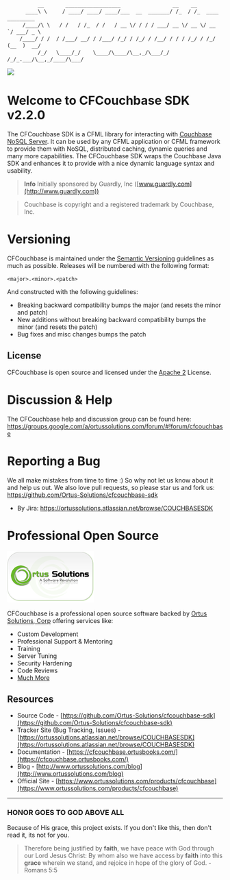 ```
	      __       __________________                 __    __                  
	  ____\ \     / ____/ ____/ ____/___  __  _______/ /_  / /_  ____ _________ 
	 /____/\ \   / /   / /_  / /   / __ \/ / / / ___/ __ \/ __ \/ __ `/ ___/ _ \
	/____/ / /  / /___/ __/ / /___/ /_/ / /_/ / /__/ / / / /_/ / /_/ (__  )  __/
	      /_/   \____/_/    \____/\____/\__,_/\___/_/ /_/_.___/\__,_/____/\___/ 
```                                                                        

<img src="../images/cfcouchbase-185-logo.png">

# Welcome to CFCouchbase SDK v2.2.0

The CFCouchbase SDK is a CFML library for interacting with [Couchbase NoSQL Server](http://www.couchbase.com). It can be used by any CFML application or CFML framework to provide them with NoSQL, distributed caching, dynamic queries and many more capabilities. The CFCouchbase SDK wraps the Couchbase Java SDK and enhances it to provide with a nice dynamic language syntax and usability.

> **Info** Initially sponsored by Guardly, Inc ([www.guardly.com](http://www.guardly.com))

> Couchbase is copyright and a registered trademark by Couchbase, Inc.

# Versioning
CFCouchbase is maintained under the [Semantic Versioning](http://semver.org) guidelines as much as possible.  Releases will be numbered with the following format:

```
<major>.<minor>.<patch>
```

And constructed with the following guidelines:

* Breaking backward compatibility bumps the major (and resets the minor and patch)
* New additions without breaking backward compatibility bumps the minor (and resets the patch)
* Bug fixes and misc changes bumps the patch

## License
CFCouchbase is open source and licensed under the [Apache 2](http://www.apache.org/licenses/LICENSE-2.0.html) License.

# Discussion & Help
The CFCouchbase help and discussion group can be found here: https://groups.google.com/a/ortussolutions.com/forum/#!forum/cfcouchbase

# Reporting a Bug
We all make mistakes from time to time :) So why not let us know about it and help us out.  We also love pull requests, so please star us and fork us: https://github.com/Ortus-Solutions/cfcouchbase-sdk
* By Jira: https://ortussolutions.atlassian.net/browse/COUCHBASESDK

# Professional Open Source
![Ortus Solutions, Corp](images/ortussolutions_button.png)

CFCouchbase is a professional open source software backed by [Ortus Solutions, Corp](http://www.ortussolutions.com/products/cfcouchbase) offering services like:
* Custom Development
* Professional Support & Mentoring
* Training
* Server Tuning
* Security Hardening
* Code Reviews
* [Much More](http://www.ortussolutions.com/services)

## Resources

- Source Code - [https://github.com/Ortus-Solutions/cfcouchbase-sdk](https://github.com/Ortus-Solutions/cfcouchbase-sdk)
- Tracker Site (Bug Tracking, Issues) - [https://ortussolutions.atlassian.net/browse/COUCHBASESDK](https://ortussolutions.atlassian.net/browse/COUCHBASESDK)
- Documentation - [https://cfcouchbase.ortusbooks.com/](https://cfcouchbase.ortusbooks.com/)
- Blog - [http://www.ortussolutions.com/blog](http://www.ortussolutions.com/blog)
- Official Site - [https://www.ortussolutions.com/products/cfcouchbase](https://www.ortussolutions.com/products/cfcouchbase)


---

### HONOR GOES TO GOD ABOVE ALL
Because of His grace, this project exists. If you don't like this, then don't read it, its not for you.


> Therefore being justified by **faith**, we have peace with God through our Lord Jesus Christ:
By whom also we have access by **faith** into this **grace** wherein we stand, and rejoice in hope of the glory of God. - Romans 5:5